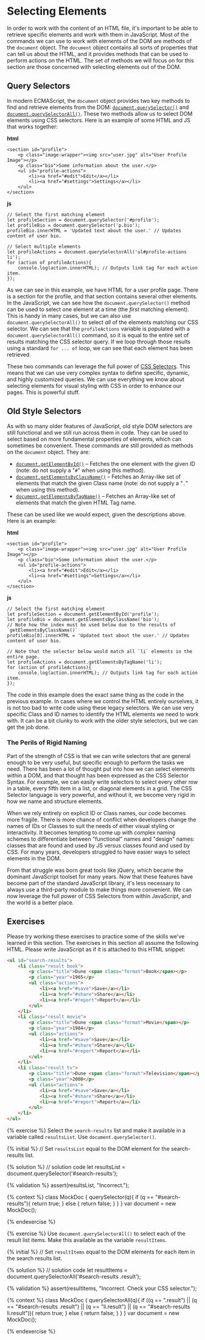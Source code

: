 # Selecting Elements

In order to work with the content of an HTML file, it's important to be able to retrieve specific elements and work with them in JavaScript. Most of the commands we can use to work with elements of the DOM are methods of the `document` object. The `document` object contains all sorts of properties that can tell us about the HTML, and it provides methods that can be used to perform actions on the HTML. The set of methods we will focus on for this section are those concerned with selecting elements out of the DOM.

## Query Selectors
In modern ECMAScript, the `document` object provides two key methods to find and retrieve elements from the DOM: [`document.querySelector()`](https://developer.mozilla.org/en-US/docs/Web/API/Document/querySelector) and [`document.querySelectorAll()`](https://developer.mozilla.org/en-US/docs/Web/API/Document/querySelectorAll). These two methods allow us to select DOM elements using CSS selectors. Here is an example of some HTML and JS that works together:

**html**
```
<section id="profile">
    <p class="image-wrapper"><img src="user.jpg" alt="User Profile Image"></p>
    <p class="bio">Some information about the user.</p>
    <ul id="profile-actions">
        <li><a href="#edit">Edit</a></li>
        <li><a href="#settings">Settings</a></li>
    </ul>
</section>
```

**js**
```
// Select the first matching element
let profileSection = document.querySelector('#profile');
let profileBio = document.querySelector('p.bio');
profileBio.innerHTML = 'Updated text about the user.' // Updates content of user bio.

// Select multiple elements
let profileActions = document.querySelectorAll('ul#profile-actions li');
for (action of profileActions){
    console.log(action.innerHTML); // Outputs link tag for each action item.
});
```

As we can see in this example, we have HTML for a user profile page. There is a section for the profile, and that section contains several other elements. In the JavaScript, we can see how the `document.querySelector()` method can be used to select one element at a time (the _first_ matching element). This is handy in many cases, but we can also use `document.querySelectorAll()` to select _all_ of the elements matching our CSS selector. We can see that the `profileActions` variable is populated with a `document.querySelectorAll()` command, so it is equal to the entire set of results matching the CSS selector query. If we loop through those results using a standard `for ... of` loop, we can see that each element has been retrieved.

These two commands can leverage the full power of [CSS Selectors](https://developer.mozilla.org/en-US/docs/Web/CSS/CSS_Selectors). This means that we can use very complex syntax to define specific, dynamic, and highly customized queries. We can use everything we know about selecting elements for visual styling with CSS in order to enhance our pages. This is powerful stuff.

## Old Style Selectors
As with so many older features of JavaScript, old style DOM selectors are still functional and we still run across them in code. They can be used to select based on more fundamental properties of elements, which can sometimes be convenient. These commands are still provided as methods on the `document` object. They are:

* [`document.getElementById()`](https://developer.mozilla.org/en-US/docs/Web/API/Document/getElementById) &ndash; Fetches the one element with the given ID (note: do not supply a "`#`" when using this method).
* [`document.getElementsByClassName()`](https://developer.mozilla.org/en-US/docs/Web/API/Document/getElementsByClassName) &ndash; Fetches an Array-like set of elements that match the given Class name (note: do not supply a "`.`" when using this method).
* [`document.getElementsByTagName()`](https://developer.mozilla.org/en-US/docs/Web/API/Document/getElementsByTagName) &ndash; Fetches an Array-like set of elements that match the given HTML Tag name.

These can be used like we would expect, given the descriptions above. Here is an example:

**html**
```
<section id="profile">
    <p class="image-wrapper"><img src="user.jpg" alt="User Profile Image"></p>
    <p class="bio">Some information about the user.</p>
    <ul id="profile-actions">
        <li><a href="#edit">Edit</a></li>
        <li><a href="#settings">Settings</a></li>
    </ul>
</section>
```

**js**
```
// Select the first matching element
let profileSection = document.getElementById('profile');
let profileBio = document.getElementsByClassName('bio');
// Note how the index must be used below due to the results of `getElementsByClassName()`
profileBio[0].innerHTML = 'Updated text about the user.' // Updates content of user bio.

// Note that the selector below would match all `li` elements in the entire page.
let profileActions = document.getElementsByTagName('li');
for (action of profileActions){
    console.log(action.innerHTML); // Outputs link tag for each action item.
});
```
The code in this example does the exact same thing as the code in the previous example. In cases where we control the HTML entirely ourselves, it is not too bad to write code using these legacy selectors. We can use very specific Class and ID names to identify the HTML elements we need to work with. It can be a bit clunky to work with the older style selectors, but we can get the job done.

<div class="tip-box">

<h3>The Perils of Rigid Naming</h3>

<p>Part of the strength of CSS is that we can write selectors that are general enough to be very useful, but specific enough to perform the tasks we need. There has been a lot of thought put into how we can select elements within a DOM, and that thought has been expressed as the CSS Selector Syntax. For example, we can easily write selectors to select every other row in a table, every fifth item in a list, or diagonal elements in a grid. The CSS Selector language is very powerful, and without it, we become very rigid in how we name and structure elements.</p>

<p>When we rely entirely on explicit ID or Class names, our code becomes more fragile. There is more chance of conflict when developers change the names of IDs or Classes to suit the needs of either visual styling or interactivity. It becomes tempting to come up with complex naming schemes to differentiate between "functional" names and "design" names: classes that are found and used by JS versus classes found and used by CSS. For many years, developers struggled to have easier ways to select elements in the DOM.</p>

<p>From that struggle was born great tools like jQuery, which became the dominant JavaScript toolset for many years. Now that these features have become part of the standard JavaScript library, it's less necessary to always use a third-party module to make things more convenient. We can now leverage the full power of CSS Selectors from within JavaScript, and the world is a better place.</p>

</div>

## Exercises
Please try working these exercises to practice some of the skills we've learned in this section. The exercises in this section all assume the following HTML. Please write JavaScript as if it is attached to this HTML snippet:

```html
<ul id="search-results">
    <li class="result book">
        <p class="title">Dune <span class="format">Book</span></p>
        <p class="year">1965</p>
        <ul class="actions">
            <li><a href="#save">Save</a></li>
            <li><a href="#share">Share</a></li>
            <li><a href="#report">Report</a></li>
        </ul>
    </li>
    <li class="result movie">
        <p class="title">Dune <span class="format">Movie</span></p>
        <p class="year">1984</p>
        <ul class="actions">
            <li><a href="#save">Save</a></li>
            <li><a href="#share">Share</a></li>
            <li><a href="#report">Report</a></li>
        </ul>
    </li>
    <li class="result tv">
        <p class="title">Dune <span class="format">Television</span></p>
        <p class="year">2000</p>
        <ul class="actions">
            <li><a href="#save">Save</a></li>
            <li><a href="#share">Share</a></li>
            <li><a href="#report">Report</a></li>
        </ul>
    </li>
</ul>
```

{% exercise %}
Select the <code>search-results</code> list and make it available in a variable called <code>resultsList</code>. Use <code>document.querySelector()</code>.

{% initial %}
// Set `resultsList` equal to the DOM element for the search-results list. 

{% solution %}
// solution code
let resultsList = document.querySelector('#search-results');

{% validation %}
assert(resultsList, "Incorrect.");

{% context %}
class MockDoc {
    querySelector(q){
        if (q == "#search-results"){
            return true;
        } else {
            return false;
        }
    }
}
var document = new MockDoc();

{% endexercise %}

{% exercise %}
Use <code>document.querySelectorAll()</code> to select each of the result list items. Make this available as the variable `resultItems`.

{% initial %}
// Set `resultItems` equal to the DOM elements for each item in the search results list. 

{% solution %}
// solution code
let resultItems = document.querySelectorAll('#search-results .result');

{% validation %}
assert(resultItems, "Incorrect. Check your CSS selector.");

{% context %}
class MockDoc {
    querySelectorAll(q){
        if ((q == ".result") ||
            (q == "#search-results .result") ||
            (q == "li.result") ||
            (q == "#search-results li.result")){
            return true;
        } else {
            return false;
        }
    }
}
var document = new MockDoc();

{% endexercise %}